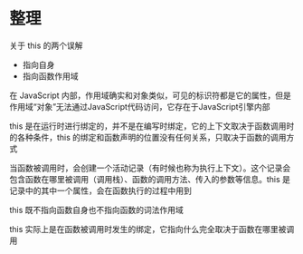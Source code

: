 # 整理

关于 this 的两个误解
- 指向自身
- 指向函数作用域

在 JavaScript 内部，作用域确实和对象类似，可见的标识符都是它的属性，但是作用域“对象”无法通过JavaScript代码访问，它存在于JavaScript引擎内部

this 是在运行时进行绑定的，并不是在编写时绑定，它的上下文取决于函数调用时的各种条件，this 的绑定和函数声明的位置没有任何关系，只取决于函数的调用方式

当函数被调用时，会创建一个活动记录（有时候也称为执行上下文）。这个记录会包含函数在哪里被调用（调用栈）、函数的调用方法、传入的参数等信息。this 是记录中的其中一个属性，会在函数执行的过程中用到

this 既不指向函数自身也不指向函数的词法作用域

this 实际上是在函数被调用时发生的绑定，它指向什么完全取决于函数在哪里被调用